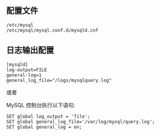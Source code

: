 ## 配置文件

```
/etc/mysql
/etc/mysql/mysql.conf.d/mysqld.cnf
```

## 日志输出配置

```
[mysqld]
log-output=FILE
general-log=1
general_log_file="/logs/mysqlquery.log"
```

或者

MySQL 控制台执行以下语句:
```
SET global log_output = 'file';
SET global general_log_file='/var/log/mysql/query.log'; 
SET global general_log = on;
```